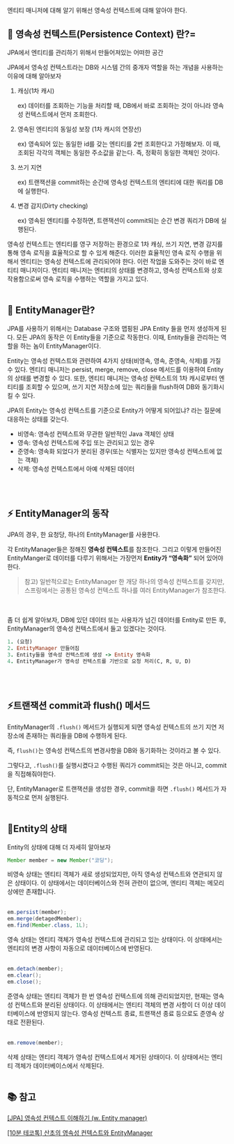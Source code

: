 엔티티 매니저에 대해 알기 위해선 영속성 컨텍스트에 대해 알아야 한다.

## **🧐 영속성 컨텍스트(Persistence Context) 란?**=

JPA에서 엔티티를 관리하기 위해서 만들어져있는 어떠한 공간

JPA에서 영속성 컨텍스트라는 DB와 시스템 간의 중개자 역할을 하는 개념을 사용하는 이유에 대해 알아보자

1. 캐싱(1차 캐시)
    
    ex) 데이터를 조회하는 기능을 처리할 때, DB에서 바로 조회하는 것이 아니라 영속성 컨텍스트에서 먼저 조회한다.
    
2. 영속된 엔티티의 동일성 보장 (1차 캐시의 연장선)
    
    ex) 영속되어 있는 동일한 id를 갖는 엔티티를 2번 조회한다고 가정해보자. 이 때, 조회된 각각의 객체는 동일한 주소값을 같는다. 즉, 정확히 동일한 객체인 것이다.
    
3. 쓰기 지연
    
    ex) 트랜잭션을 commit하는 순간에 영속성 컨텍스트의 엔티티에 대한 쿼리를 DB에 실행한다.
    
4. 변경 감지(Dirty checking)
    
    ex) 영속된 엔티티를 수정하면, 트랜잭션이 commit되는 순간 변경 쿼리가 DB에 실행된다.
    

영속성 컨텍스트는 엔티티를 영구 저장하는 환경으로 1차 캐싱, 쓰기 지연, 변경 감지를 통해 영속 로직을 효율적으로 할 수 있게 해준다. 이러한 효율적인 영속 로직 수행을 위해서 엔티티는 영속성 컨텍스트에 관리되어야 한다. 이런 작업을 도와주는 것이 바로 엔티티 매니저이다. 엔티티 매니저는 엔티티의 상태를 변경하고, 영속성 컨텍스트와 상호작용함으로써 영속 로직을 수행하는 역할을 가지고 있다.
<br></br>

## **🧐 EntityManager란?**

JPA를 사용하기 위해서는 Database 구조와 맵핑된 JPA Entity 들을 먼저 생성하게 된다. 모든 JPA의 동작은 이 Entity들을 기준으로 작동한다. 이때, Entity들을 관리하는 역할을 하는 놈이 EntityManager이다.

Entity는 영속성 컨텍스트와 관련하여 4가지 상태(비영속, 영속, 준영속, 삭제)를 가질 수 있다. 엔티티 매니저는 persist, merge, remove, close 메서드를 이용하여 Entity의 상태를 변경할 수 있다. 또한, 엔티티 매니저는 영속성 컨텍스트의 1차 캐시로부터 엔티티를 조회할 수 있으며, 쓰기 지연 저장소에 있는 쿼리들을 flush하여 DB와 동기화시킬 수 있다.

JPA의 Entity는 영속성 컨텍스트를 기준으로 Entity가 어떻게 되어있냐? 라는 질문에 대응하는 상태를 갖는다.

- 비영속: 영속성 컨텍스트와 무관한 일반적인 Java 객체인 상태
- 영속: 영속성 컨텍스트에 주입 또는 관리되고 있는 경우
- 준영속: 영속화 되었다가 분리된 경우(또는 식별자는 있지만 영속성 컨텍스트에 없는 객체)
- 삭제: 영속성 컨텍스트에서 아예 삭제된 데이터

<br></br>
## **⚡️ EntityManager의 동작**

JPA의 경우, 한 요청당, 하나의 EntityManager를 사용한다. 

각 EntityManager들은 정해진 **영속성 컨텍스트**를 참조한다. 그리고 이렇게 만들어진 EntityManger로 데이터를 다루기 위해서는 가장먼저 **Entity가 “영속화”** 되어 있어야한다.

> 참고) 일반적으로는 EntityManager 한 개당 하나의 영속성 컨텍스트를 갖지만, 스프링에서는 공통된 영속성 컨텍스트 하나를 여러 EntityManager가 참조한다.
> 
<br></br>
좀 더 쉽게 알아보자, DB에 있던 데이터 또는 사용자가 넘긴 데이터를 Entity로 만든 후, EntityManager의 영속성 컨텍스트에서 들고 있겠다는 것이다. 

```ruby
1. (요청)
2. EntityManager 만들어짐
3. Entity들을 영속성 컨텍스트에 생성 -> Entity 영속화
4. EntityManager가 영속성 컨텍스트를 기반으로 요청 처리(C, R, U, D)
```
<br></br>
## **⚡️트랜잭션 commit과 flush() 메서드**

EntityManager의 `.flush()` 메서드가 실행되게 되면 영속성 컨텍스트의 쓰기 지연 저장소에 존재하는 쿼리들을 DB에 수행하게 된다.

즉, `flush()`는 영속성 컨텍스트의 변경사항을 DB와 동기화하는 것이라고 볼 수 있다.

그렇다고, `.flush()`를 실행시켰다고 수행된 쿼리가 commit되는 것은 아니고, commit을 직접해줘야한다.

단, EntityManager로 트랜잭션을 생성한 경우, commit을 하면 `.flush()` 메서드가 자동적으로 먼저 실행된다.
<br></br>

## **🧐Entity의 상태**

Entity의 상태에 대해 더 자세히 알아보자

```java
Member member = new Member("코딩");
```
비영속 상태는 엔티티 객체가 새로 생성되었지만, 아직 영속성 컨텍스트와 연관되지 않은 상태이다. 이 상태에서는 데이터베이스와 전혀 관련이 없으며, 엔티티 객체는 메모리 상에만 존재합니다.
<br></br>

```java
em.persist(member);
em.merge(detagedMember);
em.find(Member.class, 1L);
```
영속 상태는 엔티티 객체가 영속성 컨텍스트에 관리되고 있는 상태이다. 이 상태에서는 엔티티의 변경 사항이 자동으로 데이터베이스에 반영된다.
<br></br>

```java
em.detach(member);
em.clear();
em.close();
```

준영속 상태는 엔티티 객체가 한 번 영속성 컨텍스트에 의해 관리되었지만, 현재는 영속성 컨텍스트와 분리된 상태이다. 이 상태에서는 엔티티 객체의 변경 사항이 더 이상 데이터베이스에 반영되지 않는다. 영속성 컨텍스트 종료, 트랜잭션 종료 등으로도 준영속 상태로 전환된다.
<br></br>

```java
em.remove(member);
```

삭제 상태는 엔티티 객체가 영속성 컨텍스트에서 제거된 상태이다. 이 상태에서는 엔티티 객체가 데이터베이스에서 삭제된다.
<br></br>

## **📚 참고**

[[JPA] 영속성 컨텍스트 이해하기 (w. Entity manager)](https://velog.io/@juhyeon1114/JPA-%EC%98%81%EC%86%8D%EC%84%B1-%EC%BB%A8%ED%85%8D%EC%8A%A4%ED%8A%B8-%EC%9D%B4%ED%95%B4%ED%95%98%EA%B8%B0-w.-Entity-manager)

[[10분 테코톡] 산초의 영속성 컨텍스트와 EntityManager](https://www.youtube.com/watch?v=c4rDrirE7Bc)